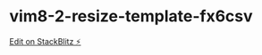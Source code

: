 # vim8-2-resize-template-fx6csv

[Edit on StackBlitz ⚡️](https://stackblitz.com/edit/vim8-2-resize-template-fx6csv)